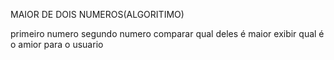 MAIOR DE DOIS NUMEROS(ALGORITIMO)

primeiro numero
segundo numero
comparar qual deles é maior
exibir qual é o amior para o usuario